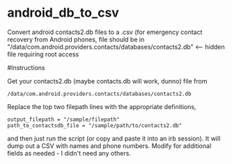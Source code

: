 android_db_to_csv
=================

Convert android contacts2.db files to a .csv (for emergency contact recovery from Android phones, file should be in "/data/com.android.providers.contacts/databases/contacts2.db" &lt;-- hidden file requiring root access

#Instructions

Get your contacts2.db (maybe contacts.db will work, dunno) file from 

    /data/com.android.providers.contacts/databases/contacts2.db

Replace the top two filepath lines with the appropriate definitions,

    output_filepath = "/sample/filepath"
    path_to_contactsdb_file = "/sample/path/to/contacts2.db"

and then just run the script (or copy and paste it into an irb session).  It will dump out a CSV with names and phone numbers.  Modify for additional fields as needed - I didn't need any others.

